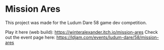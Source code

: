 # Mission Ares

This project was made for the Ludum Dare 58 game dev competition. 

Play it here (web build): https://winteralexander.itch.io/mission-ares
Check out the event page here: https://ldjam.com/events/ludum-dare/58/mission-ares
